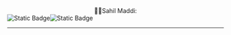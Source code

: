 <center>🧑‍💻Sahil Maddi:</center>
<img alt="Static Badge" src="https://img.shields.io/badge/Java-Developer"><img alt="Static Badge" src="https://img.shields.io/badge/Spring-Boot-Developer"><hr/>




